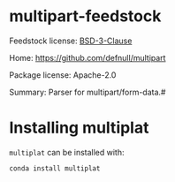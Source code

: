 # multipart-feedstock

Feedstock license: [BSD-3-Clause](https://github.com/AnacondaRecipes/multiplat-feedstock/blob/main/LICENSE)

Home: https://github.com/defnull/multipart

Package license: Apache-2.0

Summary: Parser for multipart/form-data.#


Installing multiplat
================

`multiplat` can be installed with:

```
conda install multiplat
```